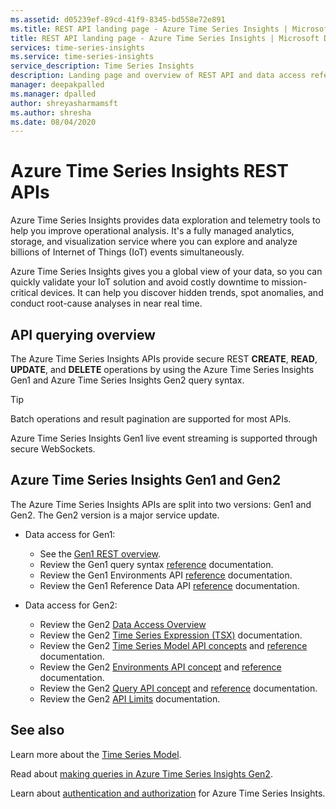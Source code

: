 ```yaml
---
ms.assetid: d05239ef-89cd-41f9-8345-bd558e72e891
ms.title: REST API landing page - Azure Time Series Insights | Microsoft Docs
title: REST API landing page - Azure Time Series Insights | Microsoft Docs
services: time-series-insights
ms.service: time-series-insights
service_description: Time Series Insights
description: Landing page and overview of REST API and data access reference documentation for Azure Time Series Insights Gen1 and Gen2.
manager: deepakpalled
ms.manager: dpalled
author: shreyasharmamsft
ms.author: shresha
ms.date: 08/04/2020
---
```


# Azure Time Series Insights REST APIs

Azure Time Series Insights provides data exploration and telemetry tools to help you improve operational analysis. It's a fully managed analytics, storage, and visualization service where you can explore and analyze billions of Internet of Things (IoT) events simultaneously.

Azure Time Series Insights gives you a global view of your data, so you can quickly validate your IoT solution and avoid costly downtime to mission-critical devices. It can help you discover hidden trends, spot anomalies, and conduct root-cause analyses in near real time.  

## API querying overview

The Azure Time Series Insights APIs provide secure REST **CREATE**, **READ**, **UPDATE**, and **DELETE** operations by using the Azure Time Series Insights Gen1 and Azure Time Series Insights Gen2 query syntax.

> [!TIP]
> Batch operations and result pagination are supported for most APIs.

Azure Time Series Insights Gen1 live event streaming is supported through secure WebSockets.

## Azure Time Series Insights Gen1 and Gen2

The Azure Time Series Insights APIs are split into two versions: Gen1 and Gen2. The Gen2 version is a major service update.

* Data access for Gen1:

  * See the [Gen1 REST overview](gen1.md).
  * Review the Gen1 query syntax [reference](gen1-query-syntax.md) documentation.
  * Review the Gen1 Environments API [reference](gen1-query-api.md) documentation.
  * Review the Gen1 Reference Data API [reference](gen1-reference-data-api.md) documentation.

* Data access for Gen2:

  * Review the Gen2 [Data Access Overview](reference-data-access-overview.md)
  * Review the Gen2 [Time Series Expression (TSX)](reference-time-series-expression-syntax.md) documentation.
  * Review the Gen2 [Time Series Model API concepts](reference-model-apis.md) and [reference](https://docs.microsoft.com/rest/api/time-series-insights/dataaccessgen2/modelsettings) documentation.
  * Review the Gen2 [Environments API concept](reference-environments-apis.md) and [reference](https://docs.microsoft.com/rest/api/time-series-insights/management/environments) documentation.
  * Review the Gen2 [Query API concept](reference-query-apis.md) and [reference](https://docs.microsoft.com/rest/api/time-series-insights/dataaccessgen2/query) documentation.
  * Review the Gen2 [API Limits](reference-api-limits.md) documentation.

## See also

Learn more about the [Time Series Model](https://docs.microsoft.com/azure/time-series-insights/time-series-insights-update-tsm).

Read about [making queries in Azure Time Series Insights Gen2](https://docs.microsoft.com/azure/time-series-insights/time-series-insights-update-tsq).

Learn about [authentication and authorization](https://docs.microsoft.com/azure/time-series-insights/time-series-insights-authentication-and-authorization) for Azure Time Series Insights.
